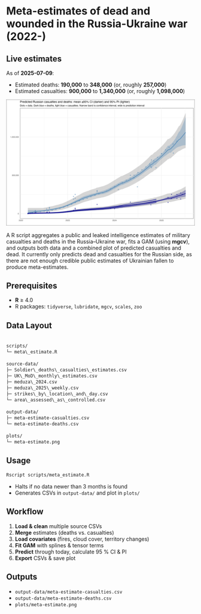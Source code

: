 # Meta-estimates of dead and wounded in the Russia-Ukraine war (2022-)

<!-- ESTIMATES-START -->

## Live estimates

As of **2025-07-09**:
- Estimated deaths: **190,000** to **348,000** (or, roughly **257,000**)
- Estimated casualties: **900,000** to **1,340,000** (or, roughly **1,098,000**)

<!-- ESTIMATES-END -->

![Meta-estimate plot](plots/meta-estimate.png)

A R script aggregates a public and leaked intelligence estimates of military casualties and deaths in the Russia–Ukraine war, fits a GAM (using **mgcv**), and outputs both data and a combined plot of predicted casualties and dead. It currently only predicts dead and casualties for the Russian side, as there are not enough credible public estimates of Ukrainian fallen to produce meta-estimates.

## Prerequisites
- **R** ≥ 4.0  
- R packages: `tidyverse`, `lubridate`, `mgcv`, `scales`, `zoo` 

## Data Layout
```

scripts/
└─ meta\_estimate.R

source-data/
├─ Soldier\_deaths\_casualties\_estimates.csv
├─ UK\_MoD\_monthly\_estimates.csv
├─ meduza\_2024.csv
├─ meduza\_2025\_weekly.csv
├─ strikes\_by\_location\_and\_day.csv
└─ area\_assessed\_as\_controlled.csv

output-data/
├─ meta-estimate-casualties.csv
└─ meta-estimate-deaths.csv

plots/
└─ meta-estimate.png

````

## Usage
```bash
Rscript scripts/meta_estimate.R
````

* Halts if no data newer than 3 months is found
* Generates CSVs in `output-data/` and plot in `plots/`

## Workflow

1. **Load & clean** multiple source CSVs
2. **Merge** estimates (deaths vs. casualties)
3. **Load covariates** (fires, cloud cover, territory changes)
4. **Fit GAM** with splines & tensor terms
5. **Predict** through today, calculate 95 % CI & PI
6. **Export** CSVs & save plot

## Outputs

* `output-data/meta-estimate-casualties.csv`
* `output-data/meta-estimate-deaths.csv`
* `plots/meta-estimate.png`

